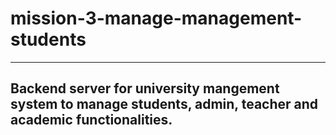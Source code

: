 # mission-3-manage-management-students
---
Backend server for university mangement system to manage students, admin, teacher and academic functionalities.
---
